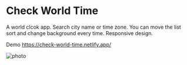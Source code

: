 # Check World Time 

A world clcok app. Search city name or time zone. 
You can move the list sort and change background every time. 
Responsive design.

Demo
https://check-world-time.netlify.app/

![photo](./assets/world-clock.png)

